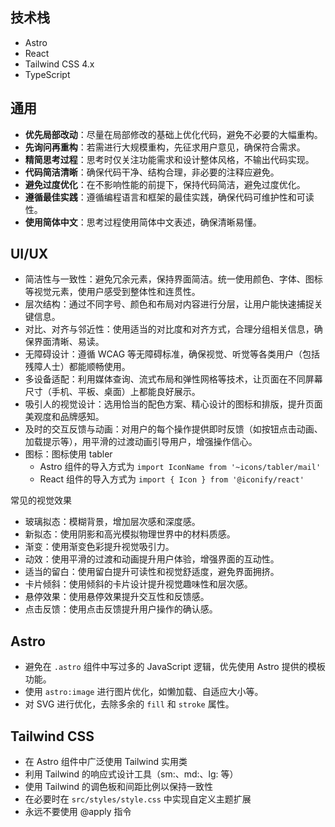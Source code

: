 ## 技术栈

- Astro
- React
- Tailwind CSS 4.x
- TypeScript

## 通用

- **优先局部改动**：尽量在局部修改的基础上优化代码，避免不必要的大幅重构。  
- **先询问再重构**：若需进行大规模重构，先征求用户意见，确保符合需求。  
- **精简思考过程**：思考时仅关注功能需求和设计整体风格，不输出代码实现。  
- **代码简洁清晰**：确保代码干净、结构合理，非必要的注释应避免。
- **避免过度优化**：在不影响性能的前提下，保持代码简洁，避免过度优化。
- **遵循最佳实践**：遵循编程语言和框架的最佳实践，确保代码可维护性和可读性。
- **使用简体中文**：思考过程使用简体中文表述，确保清晰易懂。  

## UI/UX

- 简洁性与一致性：避免冗余元素，保持界面简洁。统一使用颜色、字体、图标等视觉元素，使用户感受到整体性和连贯性。
- 层次结构：通过不同字号、颜色和布局对内容进行分层，让用户能快速捕捉关键信息。
- 对比、对齐与邻近性：使用适当的对比度和对齐方式，合理分组相关信息，确保界面清晰、易读。
- 无障碍设计：遵循 WCAG 等无障碍标准，确保视觉、听觉等各类用户（包括残障人士）都能顺畅使用。
- 多设备适配：利用媒体查询、流式布局和弹性网格等技术，让页面在不同屏幕尺寸（手机、平板、桌面）上都能良好展示。
- 吸引人的视觉设计：选用恰当的配色方案、精心设计的图标和排版，提升页面美观度和品牌感知。
- 及时的交互反馈与动画：对用户的每个操作提供即时反馈（如按钮点击动画、加载提示等），用平滑的过渡动画引导用户，增强操作信心。
- 图标：图标使用 tabler
  - Astro 组件的导入方式为 `import IconName from '~icons/tabler/mail'`
  - React 组件的导入方式为 `import { Icon } from '@iconify/react'`

常见的视觉效果

- 玻璃拟态：模糊背景，增加层次感和深度感。
- 新拟态：使用阴影和高光模拟物理世界中的材料质感。
- 渐变：使用渐变色彩提升视觉吸引力。
- 动效：使用平滑的过渡和动画提升用户体验，增强界面的互动性。
- 适当的留白：使用留白提升可读性和视觉舒适度，避免界面拥挤。
- 卡片倾斜：使用倾斜的卡片设计提升视觉趣味性和层次感。
- 悬停效果：使用悬停效果提升交互性和反馈感。
- 点击反馈：使用点击反馈提升用户操作的确认感。


## Astro

- 避免在 `.astro` 组件中写过多的 JavaScript 逻辑，优先使用 Astro 提供的模板功能。
- 使用 `astro:image` 进行图片优化，如懒加载、自适应大小等。
- 对 SVG 进行优化，去除多余的 `fill` 和 `stroke` 属性。

## Tailwind CSS

- 在 Astro 组件中广泛使用 Tailwind 实用类
- 利用 Tailwind 的响应式设计工具（sm:、md:、lg: 等）
- 使用 Tailwind 的调色板和间距比例以保持一致性
- 在必要时在 `src/styles/style.css` 中实现自定义主题扩展
- 永远不要使用 @apply 指令
